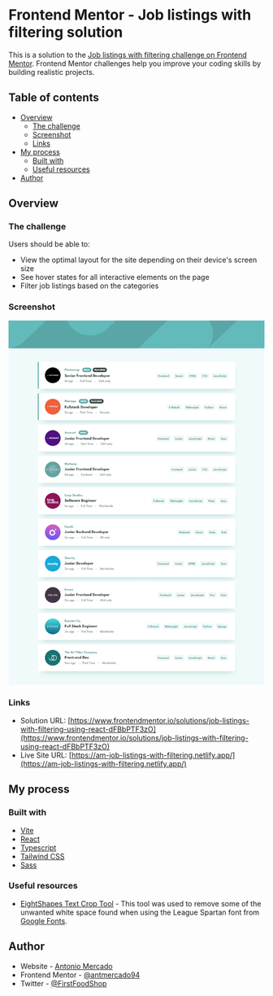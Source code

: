 # Frontend Mentor - Job listings with filtering solution

This is a solution to the [Job listings with filtering challenge on Frontend Mentor](https://www.frontendmentor.io/challenges/job-listings-with-filtering-ivstIPCt). Frontend Mentor challenges help you improve your coding skills by building realistic projects.

## Table of contents

- [Overview](#overview)
  - [The challenge](#the-challenge)
  - [Screenshot](#screenshot)
  - [Links](#links)
- [My process](#my-process)
  - [Built with](#built-with)
  - [Useful resources](#useful-resources)
- [Author](#author)

## Overview

### The challenge

Users should be able to:

- View the optimal layout for the site depending on their device's screen size
- See hover states for all interactive elements on the page
- Filter job listings based on the categories

### Screenshot

![](./screenshot.jpg)

### Links

- Solution URL: [https://www.frontendmentor.io/solutions/job-listings-with-filtering-using-react-dFBbPTF3zO](https://www.frontendmentor.io/solutions/job-listings-with-filtering-using-react-dFBbPTF3zO)
- Live Site URL: [https://am-job-listings-with-filtering.netlify.app/](https://am-job-listings-with-filtering.netlify.app/)

## My process

### Built with

- [Vite](https://vitejs.dev/)
- [React](https://reactjs.org/)
- [Typescript](https://www.typescriptlang.org/)
- [Tailwind CSS](https://tailwindcss.com/)
- [Sass](https://sass-lang.com/)

### Useful resources

- [EightShapes Text Crop Tool](https://text-crop.eightshapes.com/) - This tool was used to remove some of the unwanted white space found when using the League Spartan font from [Google Fonts](https://fonts.google.com/specimen/League+Spartan).

## Author

- Website - [Antonio Mercado](https://amdev.work)
- Frontend Mentor - [@antmercado94](https://www.frontendmentor.io/profile/antmercado94)
- Twitter - [@FirstFoodShop](https://www.twitter.com/firstfoodshop)
